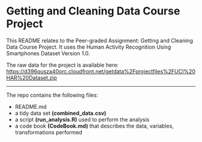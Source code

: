 # Getting and Cleaning Data Course Project

This README relates to the Peer-graded Assignment: Getting and Cleaning Data Course Project. It uses the Human Activity Recognition Using Smartphones Dataset Version 1.0.

The raw data for the project is available here: <https://d396qusza40orc.cloudfront.net/getdata%2Fprojectfiles%2FUCI%20HAR%20Dataset.zip>

------------------------------------------------------------------------

The repo contains the following files:

-   README.md
-   a tidy data set **(combined_data.csv)**
-   a script **(run_analysis.R)** used to perform the analysis
-   a code book **(CodeBook.md)** that describes the data, variables, transformations performed
